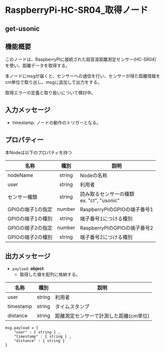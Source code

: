 # RaspberryPi-HC-SR04_取得ノード

## get-usonic

## 機能概要

このノードは、RaspberryPIに接続された超音波距離測定センサー(HC-SR04)を使い、距離データを取得する。

本ノードにmsgが届くと、センサーへの通信を行い、センサーが得た距離情報をcm単位で取り出し、msgに追加して出力をする。

取得エラーの定義と取り扱いについて検討中。

## 入力メッセージ

* timestamp:  ノードの動作のトリガーとなる。



## プロパティー

本Nodeは以下のプロパティを持つ

| 名称              |  種別  | 説明                                           |
| ----------------- | :----: | ---------------------------------------------- |
| nodeName          | string | Nodeの名称                                     |
| user              | string | 利用者                                         |
| センサー種類      | string | 読み取るセンサーの種類<br />ex. "ct", "usonic" |
| GPIOの端子1の指定 | number | RaspberryPIのGPIOの端子番号1                   |
| GPIOの端子1の種別 | string | 端子番号1につける種別                          |
| GPIOの端子2の指定 | number | RaspberryPIのGPIOの端子番号2                   |
| GPIOの端子2の種別 | string | 端子番号2につける種別                          |



## 出力メッセージ

* ``payload``:  **object**
  * 取得した値を配列に格納する。

| 名称      | 種別   | 説明                                   |
| --------- | ------ | -------------------------------------- |
| user      | string | 利用者                                 |
| timestamp | string | タイムスタンプ                         |
| distance  | string | 距離測定センサーで計測した距離(cm単位) |


```
msg.payload = {
	"user" : { string } ,
	"timestamp" : { string } ,
	"distance" : { string }
}
```

